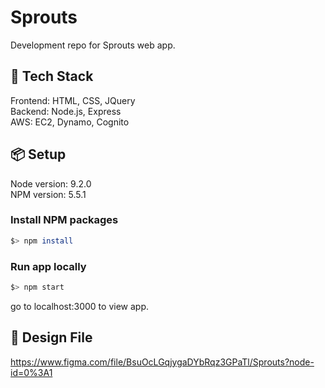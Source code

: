 # Sprouts
Development repo for Sprouts web app.

## :bullettrain_side: Tech Stack
Frontend: HTML, CSS, JQuery <br/>
Backend: Node.js, Express <br/>
AWS: EC2, Dynamo, Cognito

## :package: Setup
Node version: 9.2.0 <br/>
NPM version: 5.5.1

### Install NPM packages

```bash
$> npm install
```

### Run app locally

```bash
$> npm start
```

go to localhost:3000 to view app.

## :triangular_ruler: Design File
https://www.figma.com/file/BsuOcLGqjygaDYbRqz3GPaTl/Sprouts?node-id=0%3A1
